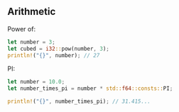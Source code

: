 ## Arithmetic

Power of:

```rust
let number = 3;
let cubed = i32::pow(number, 3);
println!("{}", number); // 27
```

PI:

```rust
let number = 10.0;
let number_times_pi = number * std::f64::consts::PI;

println!("{}", number_times_pi); // 31.415...
```
